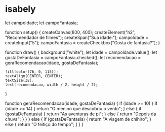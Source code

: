 # isabely
let campoIdade;
let campoFantasia;

function setup() {
  createCanvas(800, 400);
  createElement("h2", "Recomendador de filmes");
  createSpan("Sua idade:");
  campoIdade = createInput("5");
  campoFantasia = createCheckbox("Gosta de fantasia?");
}


function draw() {
    background("white");
    let idade = campoIdade.value();
    let gostaDeFantasia = campoFantasia.checked();
    let recomendacao = geraRecomendacao(idade, gostaDeFantasia);

    fill(color(76, 0, 115));
    textAlign(CENTER, CENTER);
    textSize(38);
    text(recomendacao, width / 2, height / 2);
}

function geraRecomendacao(idade, gostaDeFantasia) {
    if (idade >= 10) {
        if (idade >= 14) {
            return "O menino que descobriu o vento";
        } else {
            if (gostaDeFantasia) {
                return "As aventuras de pi";
            } else {
                return "Depois da chuva";
            }
        }
    } else {
        if (gostaDeFantasia) {
            return "A viagem de chihiro";
        } else {
            return "O feitiço do tempo";
        }
    }
}
